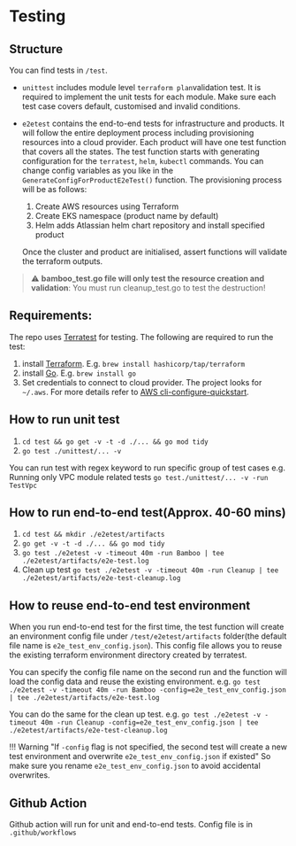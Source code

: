 # Testing

## Structure
You can find tests in `/test`.
* `unittest` includes module level `terraform plan`validation test. It is required to implement the unit tests for each module. Make sure each test case covers default, customised and invalid conditions.
* `e2etest` contains the end-to-end tests for infrastructure and products. It will follow the entire deployment process including provisioning resources into a cloud provider. Each product will have one test function that covers all the states. The test function starts with generating configuration for the `terratest`, `helm`, `kubectl` commands. You can change config variables as you like in the `GenerateConfigForProductE2eTest()` function. The provisioning process will be as follows:
    1. Create AWS resources using Terraform
    2. Create EKS namespace (product name by default)
    3. Helm adds Atlassian helm chart repository and install specified product

    Once the cluster and product are initialised, assert functions will validate the terraform outputs.

> :warning: **bamboo_test.go file will only test the resource creation and validation**: You must run cleanup_test.go to test the destruction! 


## Requirements:
The repo uses [Terratest](https://github.com/gruntwork-io/terratest) for testing. The following are required to run the test:
1. install [Terraform](https://learn.hashicorp.com/tutorials/terraform/install-cli). E.g. `brew install hashicorp/tap/terraform`
2. install [Go](https://golang.org/doc/install). E.g. `brew install go`
3. Set credentials to connect to cloud provider. The project looks for `~/.aws`. For more details refer to [AWS cli-configure-quickstart](https://docs.aws.amazon.com/cli/latest/userguide/cli-configure-quickstart.html).
    
## How to run unit test
1. `cd test && go get -v -t -d ./... && go mod tidy`
2. `go test ./unittest/... -v`

You can run test with regex keyword to run specific group of test cases e.g. Running only VPC module related tests `go test./unittest/... -v -run TestVpc`

## How to run end-to-end test(Approx. 40-60 mins)
1. `cd test && mkdir ./e2etest/artifacts`
2. `go get -v -t -d ./... && go mod tidy`
3. `go test ./e2etest -v -timeout 40m -run Bamboo | tee ./e2etest/artifacts/e2e-test.log`
4. Clean up test `go test ./e2etest -v -timeout 40m -run Cleanup | tee ./e2etest/artifacts/e2e-test-cleanup.log`


## How to reuse end-to-end test environment
When you run end-to-end test for the first time, the test function will create an environment config file under `/test/e2etest/artifacts` folder(the default file name is `e2e_test_env_config.json`). This config file allows you to reuse the existing terraform environment directory created by terratest.

You can specify the config file name on the second run and the function will load the config data and reuse the existing environment.
e.g. `go test ./e2etest -v -timeout 40m -run Bamboo -config=e2e_test_env_config.json | tee ./e2etest/artifacts/e2e-test.log`

You can do the same for the clean up test.
e.g. `go test ./e2etest -v -timeout 40m -run Cleanup -config=e2e_test_env_config.json | tee ./e2etest/artifacts/e2e-test-cleanup.log`

!!! Warning "If `-config` flag is not specified, the second test will create a new test environment and overwrite `e2e_test_env_config.json` if existed"
    So make sure you rename `e2e_test_env_config.json` to avoid accidental overwrites.

## Github Action
Github action will run for unit and end-to-end tests.
Config file is in `.github/workflows`